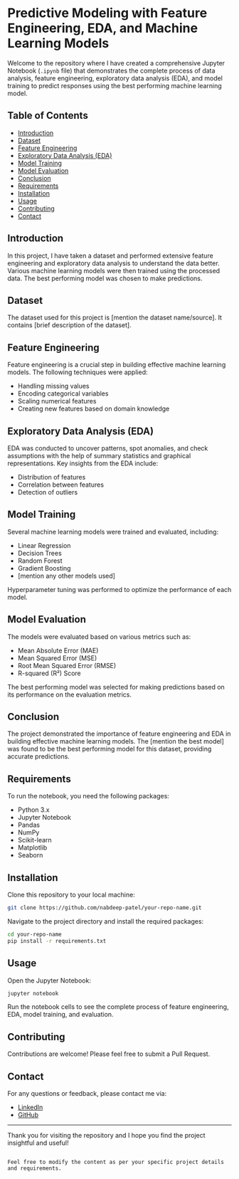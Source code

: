 # Predictive Modeling with Feature Engineering, EDA, and Machine Learning Models

Welcome to the repository where I have created a comprehensive Jupyter Notebook (`.ipynb` file) that demonstrates the complete process of data analysis, feature engineering, exploratory data analysis (EDA), and model training to predict responses using the best performing machine learning model.

## Table of Contents
- [Introduction](#introduction)
- [Dataset](#dataset)
- [Feature Engineering](#feature-engineering)
- [Exploratory Data Analysis (EDA)](#exploratory-data-analysis-eda)
- [Model Training](#model-training)
- [Model Evaluation](#model-evaluation)
- [Conclusion](#conclusion)
- [Requirements](#requirements)
- [Installation](#installation)
- [Usage](#usage)
- [Contributing](#contributing)
- [Contact](#contact)

## Introduction

In this project, I have taken a dataset and performed extensive feature engineering and exploratory data analysis to understand the data better. Various machine learning models were then trained using the processed data. The best performing model was chosen to make predictions.

## Dataset

The dataset used for this project is [mention the dataset name/source]. It contains [brief description of the dataset].

## Feature Engineering

Feature engineering is a crucial step in building effective machine learning models. The following techniques were applied:
- Handling missing values
- Encoding categorical variables
- Scaling numerical features
- Creating new features based on domain knowledge

## Exploratory Data Analysis (EDA)

EDA was conducted to uncover patterns, spot anomalies, and check assumptions with the help of summary statistics and graphical representations. Key insights from the EDA include:
- Distribution of features
- Correlation between features
- Detection of outliers

## Model Training

Several machine learning models were trained and evaluated, including:
- Linear Regression
- Decision Trees
- Random Forest
- Gradient Boosting
- [mention any other models used]

Hyperparameter tuning was performed to optimize the performance of each model.

## Model Evaluation

The models were evaluated based on various metrics such as:
- Mean Absolute Error (MAE)
- Mean Squared Error (MSE)
- Root Mean Squared Error (RMSE)
- R-squared (R²) Score

The best performing model was selected for making predictions based on its performance on the evaluation metrics.

## Conclusion

The project demonstrated the importance of feature engineering and EDA in building effective machine learning models. The [mention the best model] was found to be the best performing model for this dataset, providing accurate predictions.

## Requirements

To run the notebook, you need the following packages:
- Python 3.x
- Jupyter Notebook
- Pandas
- NumPy
- Scikit-learn
- Matplotlib
- Seaborn

## Installation

Clone this repository to your local machine:
```bash
git clone https://github.com/nabdeep-patel/your-repo-name.git
```

Navigate to the project directory and install the required packages:
```bash
cd your-repo-name
pip install -r requirements.txt
```

## Usage

Open the Jupyter Notebook:
```bash
jupyter notebook
```

Run the notebook cells to see the complete process of feature engineering, EDA, model training, and evaluation.

## Contributing

Contributions are welcome! Please feel free to submit a Pull Request.

## Contact

For any questions or feedback, please contact me via:
- [LinkedIn](https://www.linkedin.com/in/nabdeeppatel)
- [GitHub](https://github.com/nabdeep-patel)

---

Thank you for visiting the repository and I hope you find the project insightful and useful!
```

Feel free to modify the content as per your specific project details and requirements.
